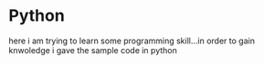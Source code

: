 # Python
here i am trying to learn some programming skill...in order to gain knwoledge i gave the sample code in python
